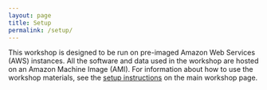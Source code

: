 ```yaml
---
layout: page
title: Setup
permalink: /setup/
---
```


This workshop is designed to be run on pre-imaged Amazon Web Services 
(AWS) instances. All the software and data used in the workshop are 
hosted on an Amazon Machine Image (AMI). For information about how to
use the workshop materials, see the 
[setup instructions](http://www.datacarpentry.org/genomics-workshop/setup/) on the main workshop page.


